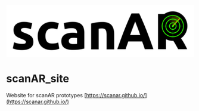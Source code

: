 ![](img\scanAR.png)

# scanAR_site
Website for scanAR prototypes
[https://scanar.github.io/](https://scanar.github.io/)
